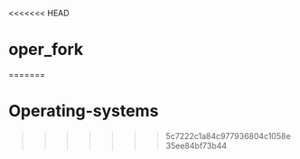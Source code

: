 <<<<<<< HEAD
# oper_fork
=======
# Operating-systems
>>>>>>> 5c7222c1a84c977936804c1058e35ee84bf73b44

